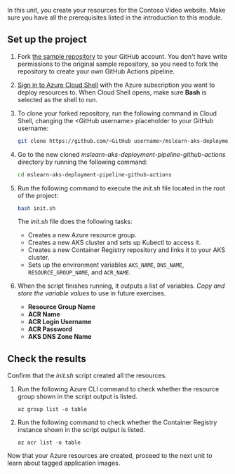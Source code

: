 In this unit, you create your resources for the Contoso Video website. Make sure you have all the prerequisites listed in the introduction to this module.

## Set up the project

1. Fork [the sample repository](https://github.com/MicrosoftDocs/mslearn-aks-deployment-pipeline-github-actions) to your GitHub account. You don't have write permissions to the original sample repository, so you need to fork the repository to create your own GitHub Actions pipeline.

1. [Sign in to Azure Cloud Shell](https://shell.azure.com/?azure-portal=true) with the Azure subscription you want to deploy resources to. When Cloud Shell opens, make sure **Bash** is selected as the shell to run.

1. To clone your forked repository, run the following command in Cloud Shell, changing the \<GitHub username> placeholder to your GitHub username:

    ```bash
    git clone https://github.com/<GitHub username>/mslearn-aks-deployment-pipeline-github-actions
    ```

1. Go to the new cloned *mslearn-aks-deployment-pipeline-github-actions* directory by running the following command:

    ```bash
    cd mslearn-aks-deployment-pipeline-github-actions
    ```

1. Run the following command to execute the *init.sh* file located in the root of the project:

    ```bash
    bash init.sh
    ```

    The *init.sh* file does the following tasks:

    - Creates a new Azure resource group.
    - Creates a new AKS cluster and sets up Kubectl to access it.
    - Creates a new Container Registry repository and links it to your AKS cluster.
    - Sets up the environment variables `AKS_NAME`, `DNS_NAME`, `RESOURCE_GROUP_NAME`, and `ACR_NAME`.

1. When the script finishes running, it outputs a list of variables. *Copy and store the variable values* to use in future exercises.

   - **Resource Group Name**
   - **ACR Name**
   - **ACR Login Username**
   - **ACR Password**
   - **AKS DNS Zone Name**

## Check the results

Confirm that the *init.sh* script created all the resources.

1. Run the following Azure CLI command to check whether the resource group shown in the script output is listed.

    ```azurecli
    az group list -o table
    ```

1. Run the following command to check whether the Container Registry instance shown in the script output is listed.

    ```azurecli
    az acr list -o table
    ```

Now that your Azure resources are created, proceed to the next unit to learn about tagged application images.
